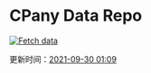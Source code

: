 # CPany Data Repo

[![Fetch data](https://github.com/yjl9903/CPany/actions/workflows/fetch.yml/badge.svg)](https://github.com/yjl9903/CPany/actions/workflows/fetch.yml)

<!-- START_SECTION: update_time -->
更新时间：[2021-09-30 01:09](https://www.timeanddate.com/worldclock/fixedtime.html?msg=Fetch+data&iso=20210930T010908&p1=237)
<!-- END_SECTION: update_time -->
